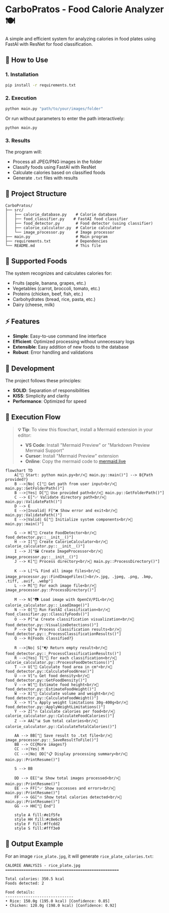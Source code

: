 # CarboPratos - Food Calorie Analyzer 🍽️

A simple and efficient system for analyzing calories in food plates using FastAI with ResNet for food classification.

## 🚀 How to Use

### 1. Installation

```bash
pip install -r requirements.txt
```

### 2. Execution

```bash
python main.py "path/to/your/images/folder"
```

Or run without parameters to enter the path interactively:

```bash
python main.py
```

### 3. Results

The program will:
- Process all JPEG/PNG images in the folder
- Classify foods using FastAI with ResNet
- Calculate calories based on classified foods
- Generate `.txt` files with results

## 📁 Project Structure

```
CarboPratos/
├── src/
│   ├── calorie_database.py    # Calorie database
│   ├── food_classifier.py    # FastAI food classifier
│   ├── food_detector.py       # Food detector (using classifier)
│   ├── calorie_calculator.py  # Calorie calculator
│   └── image_processor.py     # Image processor
├── main.py                    # Main program
├── requirements.txt           # Dependencies
└── README.md                  # This file
```

## 🍎 Supported Foods

The system recognizes and calculates calories for:
- Fruits (apple, banana, grapes, etc.)
- Vegetables (carrot, broccoli, tomato, etc.)
- Proteins (chicken, beef, fish, etc.)
- Carbohydrates (bread, rice, pasta, etc.)
- Dairy (cheese, milk)

## ⚡ Features

- **Simple**: Easy-to-use command line interface
- **Efficient**: Optimized processing without unnecessary logs
- **Extensible**: Easy addition of new foods to the database
- **Robust**: Error handling and validations

## 🔧 Development

The project follows these principles:
- **SOLID**: Separation of responsibilities
- **KISS**: Simplicity and clarity
- **Performance**: Optimized for speed

## 🔄 Execution Flow

> **💡 Tip**: To view this flowchart, install a Mermaid extension in your editor:
> - **VS Code**: Install "Mermaid Preview" or "Markdown Preview Mermaid Support"
> - **Cursor**: Install "Mermaid Preview" extension
> - **Online**: Copy the mermaid code to [mermaid.live](https://mermaid.live)

```mermaid
flowchart TD
    A["🚀 Start: python main.py<br/>📁 main.py::main()"] --> B{Path provided?}
    B -->|No| C["📝 Get path from user input<br/>📁 main.py::GetFolderPath()"]
    B -->|Yes| D["📂 Use provided path<br/>📁 main.py::GetFolderPath()"]
    C --> E["✅ Validate directory path<br/>📁 main.py::ValidatePath()"]
    D --> E
    E -->|Invalid| F["❌ Show error and exit<br/>📁 main.py::ValidatePath()"]
    E -->|Valid| G["🔧 Initialize system components<br/>📁 main.py::main()"]
    
    G --> H["🤖 Create FoodDetector<br/>📁 food_detector.py::__init__()"]
    H --> I["🧮 Create CalorieCalculator<br/>📁 calorie_calculator.py::__init__()"]
    I --> J["🖼️ Create ImageProcessor<br/>📁 image_processor.py::__init__()"]
    J --> K["📂 Process directory<br/>📁 main.py::ProcessDirectory()"]
    
    K --> L["🔍 Find all image files<br/>📁 image_processor.py::FindImageFiles()<br/>.jpg, .jpeg, .png, .bmp, .tiff, .avif, .webp"]
    L --> M["🔄 For each image file<br/>📁 image_processor.py::ProcessDirectory()"]
    
    M --> N["📷 Load image with OpenCV/PIL<br/>📁 calorie_calculator.py::_LoadImage()"]
    N --> O["🎯 Run FastAI classification<br/>📁 food_classifier.py::ClassifyFoods()"]
    O --> P["📊 Create classification visualization<br/>📁 food_detector.py::VisualizeDetections()"]
    P --> Q["⚙️ Process classification results<br/>📁 food_detector.py::_ProcessClassificationResults()"]
    Q --> R{Foods classified?}
    
    R -->|No| S["📭 Return empty result<br/>📁 food_detector.py::_ProcessClassificationResults()"]
    R -->|Yes| T["🔄 For each classification<br/>📁 calorie_calculator.py::ProcessFoodDetections()"]
    T --> U["📐 Calculate food area in cm²<br/>📁 food_detector.py::CalculateFoodArea()"]
    U --> V["⚖️ Get food density<br/>📁 food_detector.py::GetFoodDensity()"]
    V --> W["📏 Estimate food height<br/>📁 food_detector.py::EstimateFoodHeight()"]
    W --> X["🧮 Calculate volume and weight<br/>📁 food_detector.py::CalculateFoodWeight()"]
    X --> Y["⚖️ Apply weight limitations 30g-400g<br/>📁 food_detector.py::ApplyWeightLimitations()"]
    Y --> Z["🔥 Calculate calories per food<br/>📁 calorie_calculator.py::CalculateFoodCalories()"]
    Z --> AA["📊 Sum total calories<br/>📁 calorie_calculator.py::CalculateTotalCalories()"]
    
    AA --> BB["💾 Save result to .txt file<br/>📁 image_processor.py::_SaveResultToFile()"]
    BB --> CC{More images?}
    CC -->|Yes| M
    CC -->|No| DD["📋 Display processing summary<br/>📁 main.py::PrintResume()"]
    
    S --> BB
    
    DD --> EE["📊 Show total images processed<br/>📁 main.py::PrintResume()"]
    EE --> FF["✅ Show successes and errors<br/>📁 main.py::PrintResume()"]
    FF --> GG["🔥 Show total calories detected<br/>📁 main.py::PrintResume()"]
    GG --> HH["🏁 End"]
    
    style A fill:#e1f5fe
    style HH fill:#c8e6c9
    style F fill:#ffcdd2
    style S fill:#fff3e0
```

## 📝 Output Example

For an image `rice_plate.jpg`, it will generate `rice_plate_calories.txt`:

```
CALORIE ANALYSIS - rice_plate.jpg
==================================================

Total calories: 350.5 kcal
Foods detected: 2

Food details:
------------------------------
• Rice: 150.0g (195.0 kcal) [Confidence: 0.85]
• Chicken: 120.0g (198.0 kcal) [Confidence: 0.92]
```
